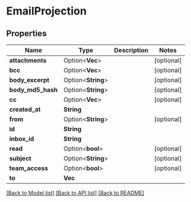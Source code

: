 # EmailProjection

## Properties

| Name              | Type                    | Description | Notes      |
| ----------------- | ----------------------- | ----------- | ---------- |
| **attachments**   | Option<**Vec<String>**> |             | [optional] |
| **bcc**           | Option<**Vec<String>**> |             | [optional] |
| **body_excerpt**  | Option<**String**>      |             | [optional] |
| **body_md5_hash** | Option<**String**>      |             | [optional] |
| **cc**            | Option<**Vec<String>**> |             | [optional] |
| **created_at**    | **String**              |             |
| **from**          | Option<**String**>      |             | [optional] |
| **id**            | **String**              |             |
| **inbox_id**      | **String**              |             |
| **read**          | Option<**bool**>        |             | [optional] |
| **subject**       | Option<**String**>      |             | [optional] |
| **team_access**   | Option<**bool**>        |             | [optional] |
| **to**            | **Vec<String>**         |             |

[[Back to Model list]](../README#documentation-for-models) [[Back to API list]](../README#documentation-for-api-endpoints) [[Back to README]](../README)
